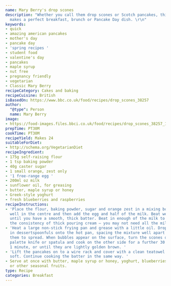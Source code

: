 ```yaml
---
name: Mary Berry's drop scones
description: "Whether you call them drop scones or Scotch pancakes, this classic recipe
  makes a perfect breakfast, brunch or Pancake Day dish. \r\n"
keywords:
- quick
- amazing american pancakes
- mother's day
- pancake day
- 'spring recipes '
- student food
- valentine's day
- pancakes
- maple syrup
- nut free
- pregnancy friendly
- vegetarian
- Classic Mary Berry
recipeCategory: Cakes and baking
recipeCuisine: British
isBasedOn: https://www.bbc.co.uk/food/recipes/drop_scones_38257
author:
  "@type": Person
  name: Mary Berry
image:
- https://food-images.files.bbci.co.uk/food/recipes/drop_scones_38257_16x9.jpg
prepTime: PT30M
cookTime: PT30M
recipeYield: Makes 24
suitableForDiet:
- http://schema.org/VegetarianDiet
recipeIngredient:
- 175g self-raising flour
- 1 tsp baking powder
- 40g caster sugar
- 1 small orange, zest only
- '1 free-range egg '
- 200ml oz milk
- sunflower oil, for greasing
- butter, maple syrup or honey
- Greek-style yoghurt
- fresh blueberries and raspberries
recipeInstructions:
- 'Place the flour, baking powder, sugar and orange zest in a mixing bowl. Make a
  well in the centre and then add the egg and half of the milk. Beat well with a whisk
  until you have a smooth, thick batter. Beat in enough of the milk to make a batter
  the consistency of thick pouring cream – you may not need all the milk. '
- 'Heat a large non-stick frying pan and grease with a little oil. Drop the mixture
  in dessertspoonfuls onto the hot pan, spacing the mixture well apart to allow for
  them to spread. When bubbles appear on the surface, turn the scones over with a
  palette knife or spatula and cook on the other side for a further 30 seconds to
  1 minute, or until they are lightly golden brown. '
- 'Lift the pancakes on to a wire rack and cover with a clean teatowel to keep them
  soft. Continue cooking the batter in the same way. '
- Serve at once with butter, maple syrup or honey, yoghurt, blueberries, raspberries
  or other seasonal fruits.
type: Recipe
categories: Breakfast
---
```

